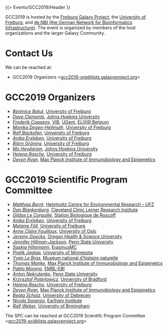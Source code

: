 {{> Events/GCC2019/Header }}

GCC2019 is hosted by the [Freiburg Galaxy Project](http://www.bioinf.uni-freiburg.de/Galaxy/), the [University of Freiburg](http://www.uni-freiburg.de/), and [de.NBI (the German Network for Bioinformatics Infrastructure)](https://www.denbi.de/).  The event is organized by members of the host organizations and the larger Galaxy Community.

# Contact Us

We can be reached at:

* GCC2019 Organizers &lt;gcc2019-org@lists.galaxyproject.org&gt;

# GCC2019 Organizers

* *[Bérénice Batut](http://research.bebatut.fr/)*, [University of Freiburg](https://www.uni-freiburg.de/)
* *[Dave Clements](/src/people/dave-clements/index.md)*, [Johns Hopkins University](https://jhu.edu/)
* *[Frederik Coppens](https://www.psb.ugent.be/lab-members-and-alumni-frcop)*, [VIB](https://www.psb.ugent.be/), [UGent](https://www.ugent.be), [ELIXIR Belgium](https://www.elixir-belgium.org)
* *[Monika Degen-Hellmuth](https://portal.uni-freiburg.de/iif/institut/Personen/direktor/sekretariat)*, [University of Freiburg](https://www.uni-freiburg.de/)
* *[Rolf Backofen](http://www.bioinf.uni-freiburg.de/~backofen/)*, [University of Freiburg](https://www.uni-freiburg.de/)
* *[Anika Erxleben](https://github.com/erxleben)*, [University of Freiburg](https://www.uni-freiburg.de/)
* *[Björn Grüning](/src/people/bjoern-gruening/index.md)*, [University of Freiburg](https://www.uni-freiburg.de/)
* *[Mo Heydarian](/src/people/mo-heydarian/index.md)*, [Johns Hopkins University](https://jhu.edu/)
* *[Helena Rasche](/src/people/helena-rasche/index.md)*, [University of Freiburg](https://www.uni-freiburg.de/)
* *[Devon Ryan](https://www.researchgate.net/profile/Devon_Ryan)*, [Max Planck Institute of Immunobiology and Epigenetics](https://www.ie-freiburg.mpg.de/)


# GCC2019 Scientific Program Committee

* *[Matthias Bernt](https://www.ufz.de/index.php?en=43047)*, [Helmholtz Centre for Environmental Research – UFZ](https://www.ufz.de/)
* *[Dan Blankenberg](/src/people/dan/index.md)*, [Cleveland Clinic Lerner Research Institute](https://www.lerner.ccf.org/)
* *[Gildas Le Corguillé](https://github.com/lecorguille)*, [Station Biologique de Roscoff](http://www.sb-roscoff.fr/)
* *[Anika Erxleben](https://github.com/erxleben)*, [University of Freiburg](https://www.uni-freiburg.de/)
* *[Melanie Föll](https://github.com/foellmelanie)*, [University of Freiburg](https://www.uni-freiburg.de/) 
* *[Anne Claire Fouilloux](https://www.mn.uio.no/geo/english/people/adm/annefou/)*, [University of Oslo](https://www.uio.no/)
* *[Jeremy Goecks](/src/people/jeremy-goecks/index.md)*, [Oregon Health & Science University](https://www.ohsu.edu/) 
* *[Jennifer Hillman-Jackson](/src/people/jennifer-jackson/index.md)*, [Penn State University](https://www.psu.edu/)
* *[Saskia Hiltemann](https://github.com/shiltemann)*, [ErasmusMC](https://www.erasmusmc.nl/)
* *[Pratik Jagtap](https://www.msi.umn.edu/group/mscls)*, [University of Minnesota](http://umn.edu/)
* *[Yvan Le Bras](http://cesco.mnhn.fr/fr/annuaire/yvan-le-bras-6200)*, [Muséum national d’histoire naturelle](https://www.mnhn.fr/)
* *[Thomas Manke](https://www.ie-freiburg.mpg.de/bioinformaticsfac)*,  [Max Planck Institute of Immunobiology and Epigenetics](https://www.ie-freiburg.mpg.de/)
* *[Pablo Moreno](https://www.ebi.ac.uk/about/people/pablo-moreno)*, [EMBL-EBI](https://www.ebi.ac.uk/)
* *[Anton Nekrutenko](/src/people/anton/index.md)*, [Penn State University](https://www.psu.edu/)
* *[Krzysztof Poterlowicz](https://www.bradford.ac.uk/life-sciences/chemistry-and-biosciences/our-staff/dr-krzysztof-poterlowicz.php)*, [University of Bradford](https://bradford.ac.uk/external/)
* *[Helena Rasche](/src/people/helena-rasche/index.md)*, [University of Freiburg](https://www.uni-freiburg.de/)
* *[Devon Ryan](https://www.researchgate.net/profile/Devon_Ryan)*, [Max Planck Institute of Immunobiology and Epigenetics](https://www.ie-freiburg.mpg.de/)
* *[Beata Scholz](https://www.researchgate.net/profile/Beata_Scholtz)*, [University of Debrecen](https://unideb.hu/en)
* *[Nicola Soranzo](http://www.earlham.ac.uk/nicola-soranzo)*, [Earlham Institute](http://www.earlham.ac.uk/)
* *[Ralf Weber](https://www.birmingham.ac.uk/staff/profiles/biosciences/weber-ralf.aspx)*,  [University of Brmingham](https://www.birmingham.ac.uk/) 

The SPC can be reached at GCC2019 Scientifc Program Committee &lt;gcc2019-sci@lists.galaxyproject.org&gt;
